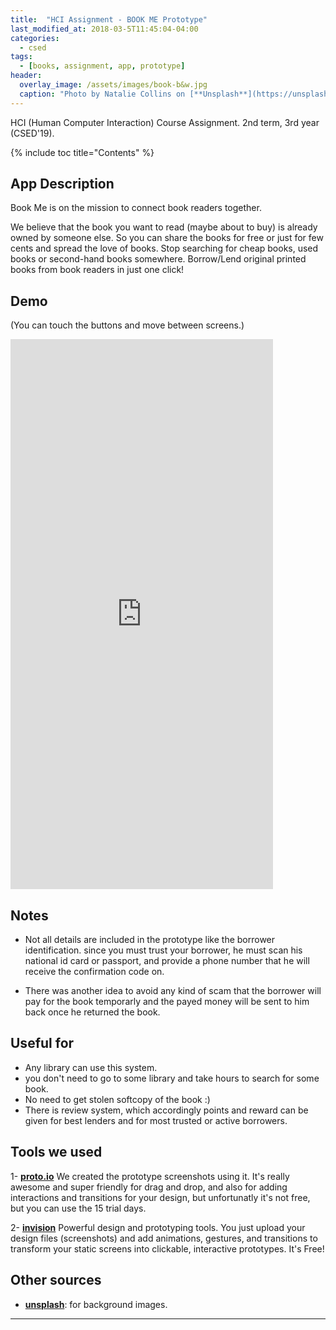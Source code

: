 ```yaml
---
title:  "HCI Assignment - BOOK ME Prototype"
last_modified_at: 2018-03-5T11:45:04-04:00
categories:
  - csed
tags:
  - [books, assignment, app, prototype]
header:
  overlay_image: /assets/images/book-b&w.jpg
  caption: "Photo by Natalie Collins on [**Unsplash**](https://unsplash.com)"
---
```


HCI (Human Computer Interaction) Course Assignment. 2nd term, 3rd year (CSED'19).

{% include toc title="Contents" %}

## App Description
Book Me is on the mission to connect book readers together.

We believe that the book you want to read (maybe about to buy) is already owned by someone else. So you can share the books for free or just for few cents and spread the love of books. Stop searching for cheap books, used books or second-hand books somewhere. Borrow/Lend original printed books from book readers in just one click!


## Demo
(You can touch the buttons and move between screens.)
<iframe src="https://invis.io/9YG5QWSD4XP" width="420" height="880" frameBorder="0"></iframe>

## Notes
- Not all details are included in the prototype like the borrower identification.
since you must trust your borrower, he must scan his national id card or passport, and provide a phone number that he will receive the confirmation code on.

- There was another idea to avoid any kind of scam that the borrower will pay for the book temporarly and the payed money will be sent to him back once he returned the book.


## Useful for
- Any library can use this system.
- you don't need to go to some library and take hours to search for some book.
- No need to get stolen softcopy of the book :)
- There is review system, which accordingly points and reward can be given for best lenders and for most trusted or active borrowers.


## Tools we used
1- [**proto.io**](https://proto.io) We created the prototype screenshots using it. It's really awesome and super friendly for drag and drop, and also for adding interactions and transitions for your design, but unfortunatly it's not free, but you can use the 15 trial days.

2- [**invision**](http://invisionapp.com/) Powerful design and prototyping tools. You just upload your design files (screenshots) and add animations, gestures, and transitions to transform your static screens into clickable, interactive prototypes. It's Free!

## Other sources
- [**unsplash**](https://unsplash.com): for background images.


---
